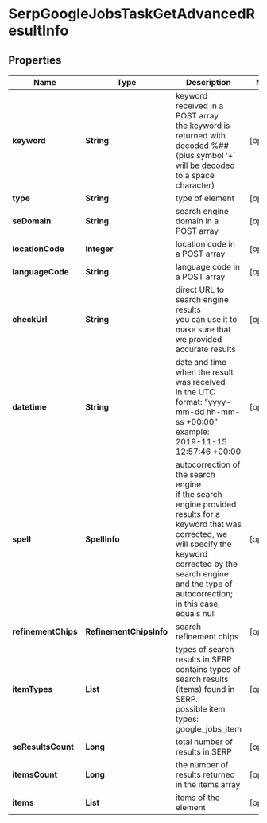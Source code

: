 # SerpGoogleJobsTaskGetAdvancedResultInfo


## Properties

| Name | Type | Description | Notes |
|------------ | ------------- | ------------- | -------------|
**keyword** | **String** | keyword received in a POST array<br>the keyword is returned with decoded %## (plus symbol ‘+’ will be decoded to a space character) |[optional]|
**type** | **String** | type of element |[optional]|
**seDomain** | **String** | search engine domain in a POST array |[optional]|
**locationCode** | **Integer** | location code in a POST array |[optional]|
**languageCode** | **String** | language code in a POST array |[optional]|
**checkUrl** | **String** | direct URL to search engine results<br>you can use it to make sure that we provided accurate results |[optional]|
**datetime** | **String** | date and time when the result was received<br>in the UTC format: “yyyy-mm-dd hh-mm-ss +00:00”<br>example:<br>2019-11-15 12:57:46 +00:00 |[optional]|
**spell** | **SpellInfo** | autocorrection of the search engine<br>if the search engine provided results for a keyword that was corrected, we will specify the keyword corrected by the search engine and the type of autocorrection;<br>in this case, equals null |[optional]|
**refinementChips** | **RefinementChipsInfo** | search refinement chips |[optional]|
**itemTypes** | **List<String>** | types of search results in SERP<br>contains types of search results (items) found in SERP.<br>possible item types:<br>google_jobs_item |[optional]|
**seResultsCount** | **Long** | total number of results in SERP |[optional]|
**itemsCount** | **Long** | the number of results returned in the items array |[optional]|
**items** | **List<GoogleJobsItem>** | items of the element |[optional]|